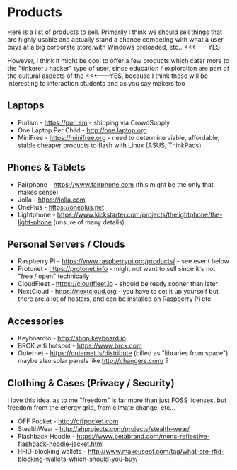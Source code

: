 Products
========

Here is a list of products to sell. Primarily I think we should sell things that are highly usable and actually stand a chance competing with what a user buys at a big corporate store.with Windows preloaded, etc...<<<---YES 

However, I think it might be cool to offer a few products which cater more to the "tinkerer / hacker" type of user, since education / exploration are part of the cultural aspects of the <<<---YES, because I think these will be interesting to interaction students and as you say makers too

## Laptops

- Purism - https://puri.sm - shipping via CrowdSupply
- One Laptop Per Child - http://one.laptop.org
- MiniFree - https://minifree.org - need to determine viable, affordable, stable cheaper products to flash with Linux (ASUS, ThinkPads)

## Phones & Tablets

- Fairphone - https://www.fairphone.com (this might be the only that makes sense)
- Jolla - https://jolla.com
- OnePlus - https://oneplus.net
- Lightphone - https://www.kickstarter.com/projects/thelightphone/the-light-phone (unsure of many details)

## Personal Servers / Clouds

- Raspberry Pi - https://www.raspberrypi.org/products/ - see event below
- Protonet - https://protonet.info - might not want to sell since it's not "free / open" technically
- CloudFleet - https://cloudfleet.io - should be ready sooner than later
- NextCloud - https://nextcloud.org - you have to set it up yourself but there are a lot of hosters, and can be installed on Raspberry Pi etc

## Accessories

- Keyboardio - http://shop.keyboard.io
- BRCK wifi hotspot - https://www.brck.com
- Outernet - https://outernet.is/distribute (billed as "libraries from space") maybe also solar panels like http://changers.com/ ?


## Clothing & Cases (Privacy / Security)

I love this idea, as to me "freedom" is far more than just FOSS licenses, but freedom from the energy grid, from climate change, etc...

- OFF Pocket - http://offpocket.com
- StealthWear - http://ahprojects.com/projects/stealth-wear/
- Flashback Hoodie - https://www.betabrand.com/mens-reflective-flashback-hoodie-jacket.html
- RFID-blocking wallets - http://www.makeuseof.com/tag/what-are-rfid-blocking-wallets-which-should-you-buy/
